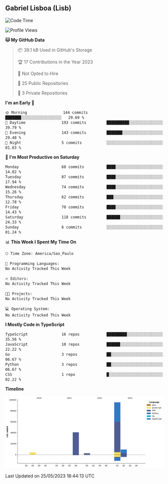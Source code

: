 ## Gabriel Lisboa (Lisb)

<!--START_SECTION:waka-->
![Code Time](http://img.shields.io/badge/Code%20Time-0%20secs-blue)

![Profile Views](http://img.shields.io/badge/Profile%20Views-46-blue)

**🐱 My GitHub Data** 

> 📦 39.1 kB Used in GitHub's Storage 
 > 
> 🏆 17 Contributions in the Year 2023
 > 
> 🚫 Not Opted to Hire
 > 
> 📜 25 Public Repositories 
 > 
> 🔑 3 Private Repositories 
 > 
**I'm an Early 🐤** 

```text
🌞 Morning                144 commits         ███████░░░░░░░░░░░░░░░░░░   29.69 % 
🌆 Daytime                193 commits         ██████████░░░░░░░░░░░░░░░   39.79 % 
🌃 Evening                143 commits         ███████░░░░░░░░░░░░░░░░░░   29.48 % 
🌙 Night                  5 commits           ░░░░░░░░░░░░░░░░░░░░░░░░░   01.03 % 
```
📅 **I'm Most Productive on Saturday** 

```text
Monday                   68 commits          ████░░░░░░░░░░░░░░░░░░░░░   14.02 % 
Tuesday                  87 commits          ████░░░░░░░░░░░░░░░░░░░░░   17.94 % 
Wednesday                74 commits          ████░░░░░░░░░░░░░░░░░░░░░   15.26 % 
Thursday                 62 commits          ███░░░░░░░░░░░░░░░░░░░░░░   12.78 % 
Friday                   70 commits          ████░░░░░░░░░░░░░░░░░░░░░   14.43 % 
Saturday                 118 commits         ██████░░░░░░░░░░░░░░░░░░░   24.33 % 
Sunday                   6 commits           ░░░░░░░░░░░░░░░░░░░░░░░░░   01.24 % 
```


📊 **This Week I Spent My Time On** 

```text
🕑︎ Time Zone: America/Sao_Paulo

💬 Programming Languages: 
No Activity Tracked This Week

🔥 Editors: 
No Activity Tracked This Week

🐱‍💻 Projects: 
No Activity Tracked This Week

💻 Operating System: 
No Activity Tracked This Week
```

**I Mostly Code in TypeScript** 

```text
TypeScript               16 repos            █████████░░░░░░░░░░░░░░░░   35.56 % 
JavaScript               10 repos            ██████░░░░░░░░░░░░░░░░░░░   22.22 % 
Go                       3 repos             ██░░░░░░░░░░░░░░░░░░░░░░░   06.67 % 
Python                   3 repos             ██░░░░░░░░░░░░░░░░░░░░░░░   06.67 % 
CSS                      1 repo              █░░░░░░░░░░░░░░░░░░░░░░░░   02.22 % 
```



**Timeline**

![Lines of Code chart](https://raw.githubusercontent.com/tenlisboa/tenlisboa/main/assets/bar_graph.png)


 Last Updated on 25/05/2023 18:44:13 UTC
<!--END_SECTION:waka-->
